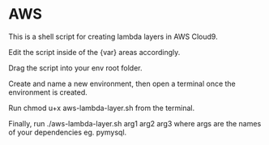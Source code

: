 # AWS

This is a shell script for creating lambda layers in AWS Cloud9.

Edit the script inside of the {var} areas accordingly.

Drag the script into your env root folder.

Create and name a new environment, then open a terminal once the environment is created.

Run chmod u+x aws-lambda-layer.sh from the terminal.

Finally, run ./aws-lambda-layer.sh arg1 arg2 arg3 where args are the names of your dependencies eg. pymysql.
